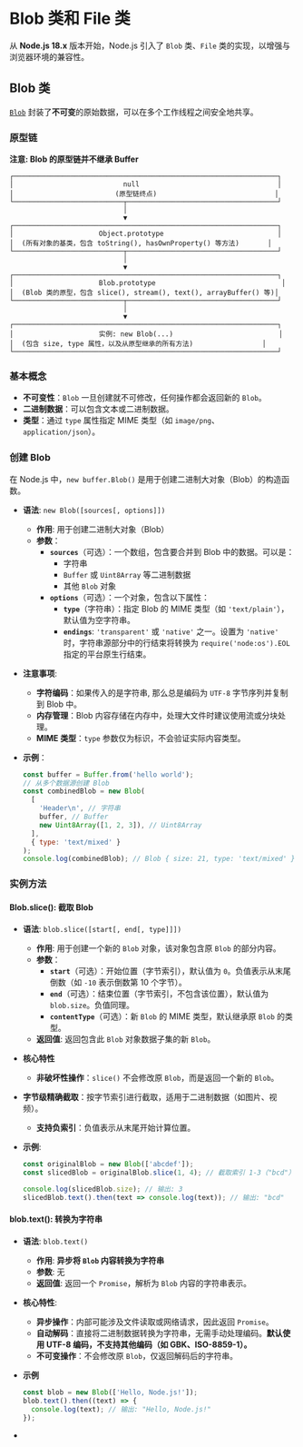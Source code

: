 # Blob 类和 File 类

从 **Node.js 18.x** 版本开始，Node.js 引入了  `Blob` 类、`File` 类的实现，以增强与浏览器环境的兼容性。

## Blob 类

[`Blob`](https://developer.mozilla.org/zh-CN/docs/Web/API/Blob) 封装了**不可变**的原始数据，可以在多个工作线程之间安全地共享。

### 原型链

**注意: Blob 的原型链并不继承 Buffer**

```plaintext
┌─────────────────────────────────────────────────────────────────┐
│                           null                                  │
│                         (原型链终点)                             │
└───────────────────────────┬─────────────────────────────────────┘
                            │
                            ▼
┌─────────────────────────────────────────────────────────────────┐
│                     Object.prototype                            │
│  (所有对象的基类，包含 toString(), hasOwnProperty() 等方法)       │
└───────────────────────────┬─────────────────────────────────────┘
                            │
                            ▼
┌─────────────────────────────────────────────────────────────────┐
│                     Blob.prototype                               │
│  (Blob 类的原型，包含 slice(), stream(), text(), arrayBuffer() 等)│
└───────────────────────────┬─────────────────────────────────────┘
                            │
                            ▼
┌─────────────────────────────────────────────────────────────────┐
│                     实例: new Blob(...)                          │
│  (包含 size, type 属性，以及从原型继承的所有方法)                 │
└─────────────────────────────────────────────────────────────────┘
```

### 基本概念

- **不可变性**：`Blob` 一旦创建就不可修改，任何操作都会返回新的 `Blob`。
- **二进制数据**：可以包含文本或二进制数据。
- **类型**：通过 `type` 属性指定 MIME 类型（如 `image/png`、`application/json`）。

### 创建 Blob

在 Node.js 中，`new buffer.Blob()` 是用于创建二进制大对象（Blob）的构造函数。

* **语法**: `new Blob([sources[, options]])`
  * **作用**: 用于创建二进制大对象（Blob）
  * **参数**：
    - **`sources`**（可选）：一个数组，包含要合并到 Blob 中的数据。可以是：
      - 字符串
      - `Buffer` 或 `Uint8Array` 等二进制数据
      - 其他 `Blob` 对象
    - **`options`**（可选）：一个对象，包含以下属性：
      - **`type`**（字符串）：指定 Blob 的 MIME 类型（如 `'text/plain'`），默认值为空字符串。
      - **`endings`**:  `'transparent'` 或 `'native'` 之一。设置为 `'native'` 时，字符串源部分中的行结束将转换为 `require('node:os').EOL` 指定的平台原生行结束。

* **注意事项**:

  * **字符编码**：如果传入的是字符串, 那么总是编码为 `UTF-8` 字节序列并复制到 Blob 中。
  * **内存管理**：Blob 内容存储在内存中，处理大文件时建议使用流或分块处理。
  * **MIME 类型**：`type` 参数仅为标识，不会验证实际内容类型。

* **示例**：

  ```js
  const buffer = Buffer.from('hello world');
  // 从多个数据源创建 Blob
  const combinedBlob = new Blob(
    [
      'Header\n', // 字符串
      buffer, // Buffer
      new Uint8Array([1, 2, 3]), // Uint8Array
    ],
    { type: 'text/mixed' }
  );
  console.log(combinedBlob); // Blob { size: 21, type: 'text/mixed' }
  ```

### 实例方法

#### Blob.slice(): 截取 Blob

* **语法**: `blob.slice([start[, end[, type]]])`

  * **作用**: 用于创建一个新的 `Blob` 对象，该对象包含原 `Blob` 的部分内容。
  * **参数**：
    - **`start`**（可选）：开始位置（字节索引），默认值为 `0`。负值表示从末尾倒数（如 `-10` 表示倒数第 10 个字节）。
    - **`end`**（可选）：结束位置（字节索引，不包含该位置），默认值为 `blob.size`。负值同理。
    - **`contentType`**（可选）：新 `Blob` 的 MIME 类型，默认继承原 `Blob` 的类型。
  * **返回值**: 返回包含此 `Blob` 对象数据子集的新 `Blob`。

* **核心特性**

  * **非破坏性操作**：`slice()` 不会修改原 `Blob`，而是返回一个新的 `Blob`。
* **字节级精确截取**：按字节索引进行截取，适用于二进制数据（如图片、视频）。
  * **支持负索引**：负值表示从末尾开始计算位置。

* **示例**:

  ```js
  const originalBlob = new Blob(['abcdef']);
  const slicedBlob = originalBlob.slice(1, 4); // 截取索引 1-3（"bcd"）
  
  console.log(slicedBlob.size); // 输出: 3
  slicedBlob.text().then(text => console.log(text)); // 输出: "bcd"
  ```

#### blob.text(): 转换为字符串

* **语法**: `blob.text()`

  * **作用**: **异步将 `Blob` 内容转换为字符串**
  * **参数**: 无
  * **返回值**: 返回一个 `Promise`，解析为 `Blob` 内容的字符串表示。

* **核心特性**:

  * **异步操作**：内部可能涉及文件读取或网络请求，因此返回 `Promise`。
  * **自动解码**：直接将二进制数据转换为字符串，无需手动处理编码。**默认使用 UTF-8 编码，不支持其他编码（如 GBK、ISO-8859-1）。**
  * **不可变操作**：不会修改原 `Blob`，仅返回解码后的字符串。

* **示例**

  ```js
  const blob = new Blob(['Hello, Node.js!']);
  blob.text().then((text) => {
    console.log(text); // 输出: "Hello, Node.js!"
  });
  ```

* 











